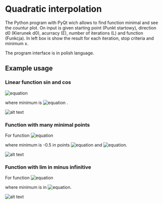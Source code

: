 # Quadratic interpolation
The Python program with PyQt wich allows to find function minimal and see the countur plot.
On input is given starting point (Punkt startowy), direction d0 (Kierunek d0), acurracy (E), number of iterations (L) and function (Funkcja).
In left box is show the result for each iteration, stop criteria and minimum x.

The program interface is in polish language.

## Example usage
### Linear function sin and cos
![equation](https://latex.codecogs.com/svg.latex?\Large&space;f(x)=\sin{x_1}+\cos{x_2}) 

 where minimum is ![equation](https://latex.codecogs.com/svg.latex?\Large&space;(x_1,x_2)=\left(2\pi%20k_1-\frac{\pi}{2},2\pi%20k_{2}+\cos^{-1}\left(\cos%20\left(2%20\pi%20k_{1}\right)-2\right)\right)) .
 
![alt text](https://user-images.githubusercontent.com/50682521/127311673-9b255848-9930-4de3-8ce0-d18b347b55a8.png)


### Function with many minimal points

For function ![equation](https://latex.codecogs.com/svg.latex?\Large&space;f(x)=x_1^4+x_2^4-x_1^2-x_2^2) 

 where minimum is -0.5 in points ![equation](https://latex.codecogs.com/svg.latex?\Large&space;(\mathrm{x}_1,%20\mathrm{x}_2)=\left(\frac{1}{\sqrt{2}},\frac{1}{\sqrt{2}}\right)) and ![equation](https://latex.codecogs.com/svg.latex?\Large&space;(\mathrm{x}_1,\mathrm{x}_2)=\left(-\frac{1}{\sqrt{2}},\frac{1}{\sqrt{2}}\right)).
 
 ![alt text](https://user-images.githubusercontent.com/50682521/127311671-d413d262-3072-4826-ad3b-16718ccbe480.png)
 
 ### Function with lim in minus infinitive

For function ![equation](https://latex.codecogs.com/svg.latex?\Large&space;f(x)=x_1^2+x_2^2-(x_1x_2)^2) 

 where minimum is in ![equation](https://latex.codecogs.com/svg.latex?\Large&space;-\infty).
 
 ![alt text](https://user-images.githubusercontent.com/50682521/127311667-f4a4510d-d2d8-4ef8-9ba8-bef4611bf469.png)
